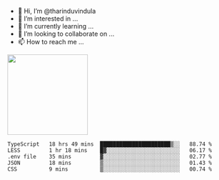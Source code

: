 - 👋 Hi, I’m @tharinduvindula
- 👀 I’m interested in ...
- 🌱 I’m currently learning ...
- 💞️ I’m looking to collaborate on ...
- 📫 How to reach me ...

<!---
tharinduvindula/tharinduvindula is a ✨ special ✨ repository because its `README.md` (this file) appears on your GitHub profile.
You can click the Preview link to take a look at your changes.
--->

<img height="180em" src="https://github-readme-stats.vercel.app/api?username=tharinduvindula&show_icons=true&hide_border=false&&count_private=true&include_all_commits=true" />


<!--START_SECTION:waka-->
```text
TypeScript   18 hrs 49 mins  ██████████████████████▒░░   88.74 % 
LESS         1 hr 18 mins    █▓░░░░░░░░░░░░░░░░░░░░░░░   06.17 % 
.env file    35 mins         ▓░░░░░░░░░░░░░░░░░░░░░░░░   02.77 % 
JSON         18 mins         ▒░░░░░░░░░░░░░░░░░░░░░░░░   01.43 % 
CSS          9 mins          ▒░░░░░░░░░░░░░░░░░░░░░░░░   00.74 % 
```
<!--END_SECTION:waka-->
